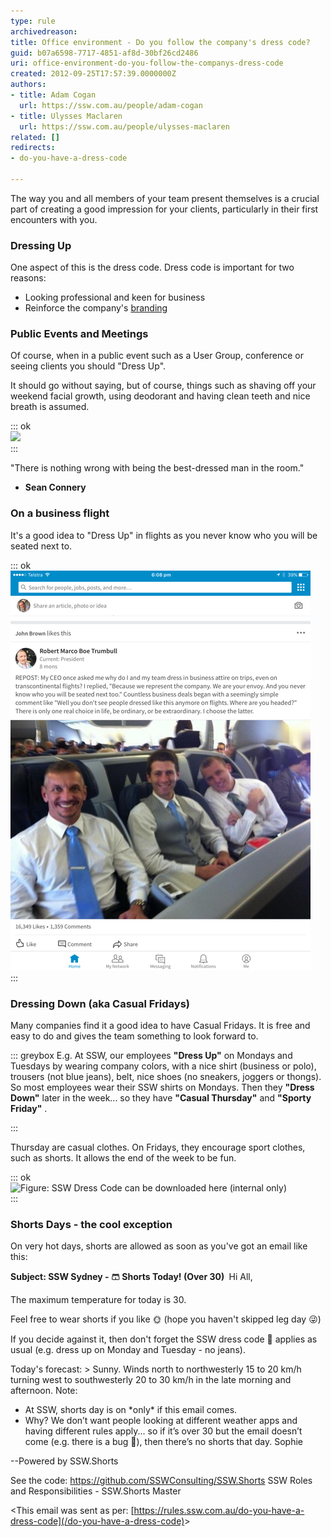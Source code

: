 ```yaml
---
type: rule
archivedreason: 
title: Office environment - Do you follow the company's dress code?
guid: b07a6598-7717-4851-af8d-30bf26cd2486
uri: office-environment-do-you-follow-the-companys-dress-code
created: 2012-09-25T17:57:39.0000000Z
authors:
- title: Adam Cogan
  url: https://ssw.com.au/people/adam-cogan
- title: Ulysses Maclaren
  url: https://ssw.com.au/people/ulysses-maclaren
related: []
redirects:
- do-you-have-a-dress-code

---
```


The way you and all members of your team present themselves is a crucial part of creating a good impression for your clients, particularly in their first encounters with you.

<!--endintro-->

### Dressing Up

One aspect of this is the dress code. Dress code is important for two reasons:

* Looking professional and keen for business
* Reinforce the company's [branding](/rules-to-better-branding)


### Public Events and Meetings


Of course, when in a public event such as a User Group, conference or seeing clients you should "Dress Up".

It should go without saying, but of course, things such as shaving off your weekend facial growth, using deodorant and having clean teeth and nice breath is assumed.


::: ok  
![](sean-connery\_dressed-up.jpg)  
:::

"There is nothing wrong with being the best-dressed man in the room."
-  **Sean Connery** 
### On a business flight

It's a good idea to "Dress Up" in flights as you never know who you will be seated next to.  

::: ok  
![Figure: Why dress up in a flight](dresscode-linkedin.PNG)  
:::

### Dressing Down (aka Casual Fridays)

Many companies find it a good idea to have Casual Fridays. It is free and easy to do and gives the team something to look forward to.

::: greybox
E.g. At SSW, our employees  **"Dress Up"** on Mondays and Tuesdays by wearing company colors, with a nice shirt (business or polo), trousers (not blue jeans), belt, nice shoes (no sneakers, joggers or thongs). So most employees wear their SSW shirts on Mondays.
Then they  **"Dress Down"** later in the week... so they have      **"Casual Thursday"** and      **"Sporty Friday"** .

:::

Thursday are casual clothes. On Fridays, they encourage sport clothes, such as shorts. It allows the end of the week to be fun.


::: ok  
![Figure: SSW Dress Code can be downloaded here (internal only)](SSW\_Dresscode\_Poster.png)  
:::

### Shorts Days - the cool exception


On very hot days, shorts are allowed as soon as you've got an email like this:

**Subject: SSW Sydney - 🩳 Shorts Today! (Over 30)
﻿** 
Hi All,

The maximum temperature for today is 30.

Feel free to wear shorts if you like 🌞 (hope you haven't skipped leg day 😜)

If you decide against it, then don't forget the SSW dress code 👔 applies as usual (e.g. dress up on Monday and Tuesday - no jeans).

Today's forecast:
   &gt; Sunny. Winds north to northwesterly 15 to 20 km/h turning west to southwesterly 20 to 30 km/h in the late morning and afternoon.
Note:
- At SSW, shorts day is on \*only\* if this email comes.
- Why? We don’t want people looking at different weather apps and having different rules apply... so if it’s over 30 but the email doesn’t come (e.g. there is a bug 🐞), then there’s no shorts that day.
Sophie

--Powered by SSW.Shorts

See the code: https://github.com/SSWConsulting/SSW.Shorts
SSW Roles and Responsibilities - SSW.Shorts Master

&lt;This email was sent as per: [https://rules.ssw.com.au/do-you-have-a-dress-code](/do-you-have-a-dress-code)&gt;
